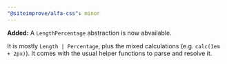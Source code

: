 ```yaml
---
"@siteimprove/alfa-css": minor
---
```


**Added:** A `LengthPercentage` abstraction is now abvailable.

It is mostly `Length | Percentage`, plus the mixed calculations (e.g. `calc(1em + 2px)`). It comes with the usual helper functions to parse and resolve it.
